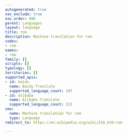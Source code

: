 ```yaml
---
autogenerated: true
nav_exclude: true
nav_order: 998
parent: Languages
layout: language
title: rom
description: Machine translation for rom
codes:
- rom
names:
- rom
family: []
scripts: []
typology: []
territories: []
supported_apis:
- id: baidu
  name: Baidu Translate
  supported_language_count: 197
- id: alibaba
  name: Alibaba Translate
  supported_language_count: 212
seo:
  name: Machine translation for rom
  type: Language
redirect_to: https://en.wikipedia.org/wiki/ISO_639:rom

---
```


